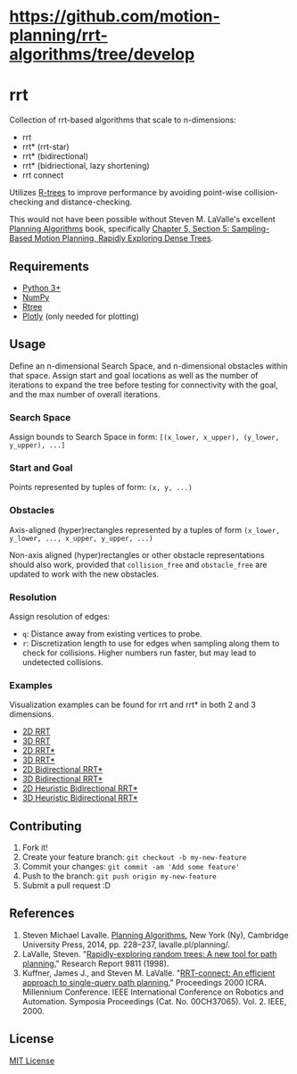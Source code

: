 # https://github.com/motion-planning/rrt-algorithms/tree/develop #

# rrt
Collection of rrt-based algorithms that scale to n-dimensions:
- rrt
- rrt* (rrt-star)
- rrt* (bidirectional)
- rrt* (bidriectional, lazy shortening)
- rrt connect

Utilizes [R-trees](https://en.wikipedia.org/wiki/R-tree) to improve performance by avoiding point-wise collision-checking and distance-checking.

This would not have been possible without Steven M. LaValle's excellent [Planning Algorithms](https://lavalle.pl/planning/) book, specifically [Chapter 5, Section 5: Sampling-Based Motion Planning, Rapidly Exploring Dense Trees](https://lavalle.pl/planning/node230.html).

## Requirements
- [Python 3+](https://www.python.org/downloads/)
- [NumPy](http://www.numpy.org/)
- [Rtree](https://pypi.python.org/pypi/Rtree/)
- [Plotly](https://plot.ly/python/getting-started/) (only needed for plotting)

## Usage
Define an n-dimensional Search Space, and n-dimensional obstacles within that space. Assign start and goal locations as well as the number of iterations to expand the tree before testing for connectivity with the goal, and the max number of overall iterations.

### Search Space
Assign bounds to Search Space in form: `[(x_lower, x_upper), (y_lower, y_upper), ...]`

### Start and Goal
Points represented by tuples of form: `(x, y, ...)`

### Obstacles
Axis-aligned (hyper)rectangles represented by a tuples of form `(x_lower, y_lower, ..., x_upper, y_upper, ...)`

Non-axis aligned (hyper)rectangles or other obstacle representations should also work, provided that `collision_free` and `obstacle_free` are updated to work with the new obstacles.

### Resolution
Assign resolution of edges:
- `q`: Distance away from existing vertices to probe.
- `r`: Discretization length to use for edges when sampling along them to check for collisions. Higher numbers run faster, but may lead to undetected collisions.

### Examples
Visualization examples can be found for rrt and rrt* in both 2 and 3 dimensions.
- [2D RRT](https://plot.ly/~szanlongo/79/plot/)
- [3D RRT](https://plot.ly/~szanlongo/81/plot/)
- [2D RRT*](https://plot.ly/~szanlongo/83/plot/)
- [3D RRT*](https://plot.ly/~szanlongo/89/plot/)
- [2D Bidirectional RRT*](https://plot.ly/~szanlongo/85/plot/)
- [3D Bidirectional RRT*](https://plot.ly/~szanlongo/87/plot/)
- [2D Heuristic Bidirectional RRT*](https://plot.ly/~szanlongo/91/plot/)
- [3D Heuristic Bidirectional RRT*](https://plot.ly/~szanlongo/93/plot/)

## Contributing

1. Fork it!
2. Create your feature branch: `git checkout -b my-new-feature`
3. Commit your changes: `git commit -am 'Add some feature'`
4. Push to the branch: `git push origin my-new-feature`
5. Submit a pull request :D

## References

1. Steven Michael Lavalle. [Planning Algorithms.](https://lavalle.pl/planning/) New York (Ny), Cambridge University Press, 2014, pp. 228–237, lavalle.pl/planning/.
2. LaValle, Steven. "[Rapidly-exploring random trees: A new tool for path planning.](https://msl.cs.uiuc.edu/~lavalle/papers/Lav98c.pdf)" Research Report 9811 (1998).
3. Kuffner, James J., and Steven M. LaValle. "[RRT-connect: An efficient approach to single-query path planning.](https://www.cs.cmu.edu/afs/cs/academic/class/15494-s14/readings/kuffner_icra2000.pdf)" Proceedings 2000 ICRA. Millennium Conference. IEEE International Conference on Robotics and Automation. Symposia Proceedings (Cat. No. 00CH37065). Vol. 2. IEEE, 2000.

## License

[MIT License](https://github.com/motion-planning/rrt-algorithms/blob/master/LICENSE)
